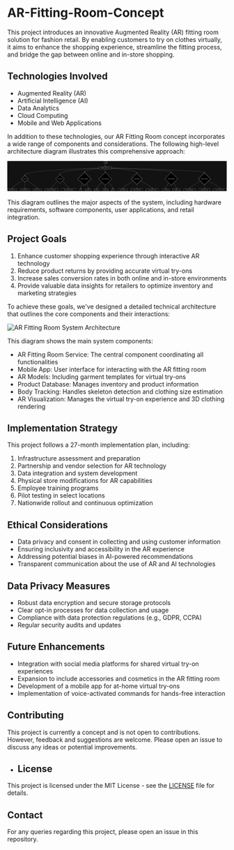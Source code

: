 # AR-Fitting-Room-Concept
This project introduces an innovative Augmented Reality (AR) fitting room solution for fashion retail. By enabling customers to try on clothes virtually, it aims to enhance the shopping experience, streamline the fitting process, and bridge the gap between online and in-store shopping.

## Technologies Involved
- Augmented Reality (AR)
- Artificial Intelligence (AI)
- Data Analytics
- Cloud Computing
- Mobile and Web Applications

In addition to these technologies, our AR Fitting Room concept incorporates a wide range of components and considerations. The following high-level architecture diagram illustrates this comprehensive approach:

![AR Fitting Room High-Level Overview](images/High-Level%20Overview.png)

This diagram outlines the major aspects of the system, including hardware requirements, software components, user applications, and retail integration.

## Project Goals
1. Enhance customer shopping experience through interactive AR technology
2. Reduce product returns by providing accurate virtual try-ons
3. Increase sales conversion rates in both online and in-store environments
4. Provide valuable data insights for retailers to optimize inventory and marketing strategies

To achieve these goals, we've designed a detailed technical architecture that outlines the core components and their interactions:

![AR Fitting Room System Architecture](AR%20Fitting%20Room%20System%20Architecture.drawio.png)

This diagram shows the main system components:
- AR Fitting Room Service: The central component coordinating all functionalities
- Mobile App: User interface for interacting with the AR fitting room
- AR Models: Including garment templates for virtual try-ons
- Product Database: Manages inventory and product information
- Body Tracking: Handles skeleton detection and clothing size estimation
- AR Visualization: Manages the virtual try-on experience and 3D clothing rendering

## Implementation Strategy
This project follows a 27-month implementation plan, including:
1. Infrastructure assessment and preparation
2. Partnership and vendor selection for AR technology
3. Data integration and system development
4. Physical store modifications for AR capabilities
5. Employee training programs
6. Pilot testing in select locations
7. Nationwide rollout and continuous optimization

## Ethical Considerations
- Data privacy and consent in collecting and using customer information
- Ensuring inclusivity and accessibility in the AR experience
- Addressing potential biases in AI-powered recommendations
- Transparent communication about the use of AR and AI technologies

## Data Privacy Measures
- Robust data encryption and secure storage protocols
- Clear opt-in processes for data collection and usage
- Compliance with data protection regulations (e.g., GDPR, CCPA)
- Regular security audits and updates

## Future Enhancements
- Integration with social media platforms for shared virtual try-on experiences
- Expansion to include accessories and cosmetics in the AR fitting room
- Development of a mobile app for at-home virtual try-ons
- Implementation of voice-activated commands for hands-free interaction

## Contributing
This project is currently a concept and is not open to contributions. However, feedback and suggestions are welcome. Please open an issue to discuss any ideas or potential improvements.

- ## License
This project is licensed under the MIT License - see the [LICENSE](LICENSE) file for details.

## Contact
For any queries regarding this project, please open an issue in this repository.
